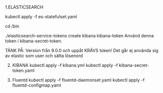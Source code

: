 1.ELASTICSEARCH

kubectl apply -f es-statefulset.yaml

cd /bin

./elasticsearch-service-tokens create kibana kibana-token
Använd denna token i kibana-secret-token. 

TÄNK PÅ:
Version från 9.0.0 och uppåt KRÄVS token! Det går ej använda sig av elastic som user och sätta lösenord

2. KIBANA
kubectl apply -f kibana.yml
kubectl apply -f kibana-secret-token.yaml

3. Fluentd
kubectl apply -f fluentd-daemonset.yaml
kubectl apply -f fluentd-configmap.yaml

